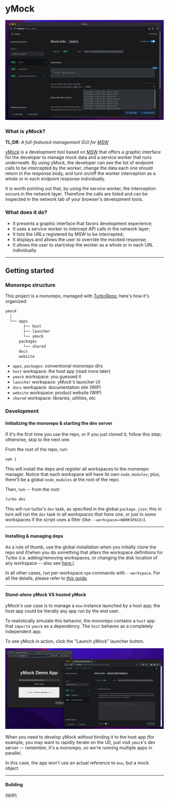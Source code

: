 # yMock

![yMock home](.preview/scrn-04.png)

### What is yMock?

**TL;DR:** _A full-featured management GUI for [MSW](https://mswjs.io)_

[yMock](https://github.com/intesys/ymock/) is a development tool based on [MSW](https://mswjs.io) that offers a graphic interface for the developer to manage mock data and a service worker that runs underneath. By using yMock, the developer can see the list of endpoint calls to be intercepted by the worker, change the data each one should return in the response body, and turn on/off the worker interception as a whole or in each endpoint response individually.

It is worth pointing out that, by using the service worker, the interception occurs in the network layer. Therefore the calls are listed and can be inspected in the network tab of your browser's development tools.

### What does it do?

- It presents a graphic interface that favors development experience;
- It uses a service worker to intercept API calls in the network layer;
- It lists the URLs registered by MSW to be intercepted;
- It displays and allows the user to override the mocked response;
- It allows the user to start/stop the worker as a whole or in each URL individually.

---

## Getting started

### Monorepo structure

This project is a monorepo, managed with [TurboRepo](https://turbo.build/); here's how it's organized:

```
ymock
  │
  └── apps
        ├── host
        ├── launcher
        └── ymock
      packages
        └── shared
      docs
      website
```

- `apps`, `packages`: conventional monorepo dirs
- `host` workspace: the host app (read more later)
- `ymock` workspace: you guessed it
- `launcher` workspace: yMock's launcher UI
- `docs` workspace: documentation site (WIP)
- `website` workspace: product website (WIP)
- `shared` workspace: libraries, utilities, etc

### Development

#### Initializing the monorepo & starting the dev server

If it's the first time you use the repo, or if you just cloned it, follow this step;
otherwise, skip to the next one.

From the root of the repo, run:

```bash
npm i
```

This will install the deps and register all workspaces to the monorepo manager.
Notice that each workspace will have its own `node_modules`; plus, there'll be a
global `node_modules` at the root of the repo.

Then, run -- from the root:

```bash
turbo dev
```

This will run turbo's `dev` task, as specified in the global `package.json`;
this in turn will run the `dev` task _in all workspaces that have one_,
or just in _some_ workspaces if the script uses a filter (like `--workspace=<WORKSPACE>`).

---

#### Installing & managing deps

As a rule of thumb, use the global installation when you initially clone the repo
and if/when you do something that alters the workspace definitions for Turbo
(i.e. adding/removing workspaces, or changing the disk location of any workspace -- also see [here.](https://turbo.build/repo/docs/handbook/workspaces#managing-workspaces)).

In all other cases, run per-workspace `npm` commands with `--workspace`. For all the details, please refer to [this guide](https://turbo.build/repo/docs/handbook/package-installation).

---

#### Stand-alone yMock VS hosted yMock

yMock's use case is to manage a `msw` instance launched by a host app;
the host app could be literally any app run by the end user.

To realistically simulate this behavior, the monorepo contains a `host` app that
`import`s `ymock` as a dependency. The `host` behaves as a completely independent app.

To see yMock in action, click the "Launch yMock" launcher button.

![Host app & yMock side by side](.preview/scrn-07.png)

When you need to develop yMock _without_ binding it to the host app (for example,
you may want to rapidly iterate on the UI), just visit `ymock`'s dev server
-- remember, it's a monorepo, so we're running multiple apps in parallel.

In this case, the app won't use an actual reference to `msw`, but a mock object.

---

#### Building

(WIP)
